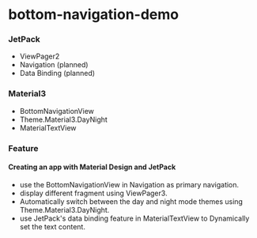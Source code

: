# bottom-navigation-demo
### JetPack
* ViewPager2
* Navigation (planned)
* Data Binding (planned)
### Material3
* BottomNavigationView
* Theme.Material3.DayNight
* MaterialTextView
### Feature
#### Creating an app with Material Design and JetPack
* use the BottomNavigationView in Navigation as primary navigation.
* display different fragment using ViewPager3.
* Automatically switch between the day and night mode themes using Theme.Material3.DayNight.
* use JetPack's data binding feature in MaterialTextView to Dynamically set the text content.
